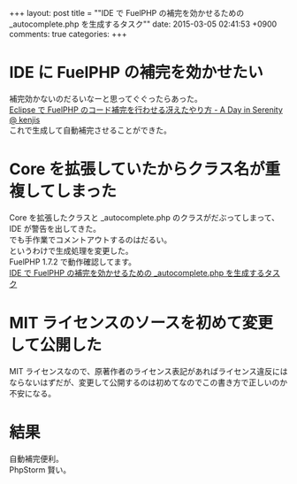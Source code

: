 +++
layout: post
title = ""IDE で FuelPHP の補完を効かせるための _autocomplete.php を生成するタスク""
date: 2015-03-05 02:41:53 +0900
comments: true
categories: 
+++

IDE に FuelPHP の補完を効かせたい
====
補完効かないのだるいなーと思ってぐぐったらあった。  
[Eclipse で FuelPHP のコード補完を行わせる冴えたやり方 - A Day in Serenity @ kenjis](http://d.hatena.ne.jp/Kenji_s/20120123/1327301678)  
これで生成して自動補完させることができた。

Core を拡張していたからクラス名が重複してしまった
====
Core を拡張したクラスと _autocomplete.php のクラスがだぶってしまって、IDE が警告を出してきた。  
でも手作業でコメントアウトするのはだるい。  
というわけで生成処理を変更した。  
FuelPHP 1.7.2 で動作確認してます。  
[IDE で FuelPHP の補完を効かせるための _autocomplete.php を生成するタスク](https://gist.github.com/5000164/a7731d2e151c664bef13)

MIT ライセンスのソースを初めて変更して公開した
====
MIT ライセンスなので、原著作者のライセンス表記があればライセンス違反にはならないはずだが、変更して公開するのは初めてなのでこの書き方で正しいのか不安になる。

結果
====
自動補完便利。  
PhpStorm 賢い。
